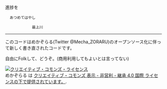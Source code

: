 進捗を

      あつめてはやし

                最上川

---------------------------------------

このコードはめかぞらる(Twitter @Mecha_ZORARU)のオープンソース化に伴って新しく書き直されたコードです。

自由にFolkして、どうぞ。(商用利用してもよいとは言ってない)

<a rel="license" href="http://creativecommons.org/licenses/by-nc-sa/4.0/"><img alt="クリエイティブ・コモンズ・ライセンス" style="border-width:0" src="https://i.creativecommons.org/l/by-nc-sa/4.0/88x31.png" /></a><br /><span xmlns:dct="http://purl.org/dc/terms/" href="http://purl.org/dc/dcmitype/Text" property="dct:title" rel="dct:type">めかぞらる</span> は <a rel="license" href="http://creativecommons.org/licenses/by-nc-sa/4.0/">クリエイティブ・コモンズ 表示 - 非営利 - 継承 4.0 国際 ライセンスの下で提供されています。</a>.